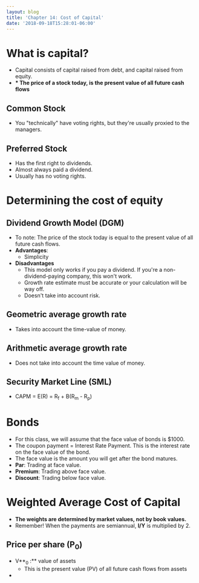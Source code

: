 ```yaml
---
layout: blog
title: 'Chapter 14: Cost of Capital'
date: '2018-09-18T15:28:01-06:00'
---
```

# What is capital?

* Capital consists of capital raised from debt, and capital raised from equity.
* **\* The price of a stock today, is the present value of all future cash flows**

## Common Stock

* You "technically" have voting rights, but they're usually proxied to the managers.

## Preferred Stock

* Has the first right to dividends.
* Almost always paid a dividend.
* Usually has no voting rights.

# Determining the cost of equity

## Dividend Growth Model (DGM)

* To note: The price of the stock today is equal to the present value of all future cash flows.
* **Advantages**:
  * Simplicity
* **Disadvantages**
  * This model only works if you pay a dividend. If you're a non-dividend-paying company, this won't work. 
  * Growth rate estimate must be accurate or your calculation will be way off.
  * Doesn't take into account risk.

## Geometric average growth rate

* Takes into account the time-value of money.

## Arithmetic average growth rate

* Does not take into account the time value of money.

## Security Market Line (SML)

* CAPM = E(R) = R<sub>f</sub> + B(R<sub>m</sub> - R<sub>p</sub>)

# Bonds

* For this class, we will assume that the face value of bonds is $1000.
* The coupon payment = Interest Rate Payment. This is the interest rate on the face value of the bond.
* The face value is the amount you will get after the bond matures.
* **Par**: Trading at face value.
* **Premium**: Trading above face value.
* **Discount**: Trading below face value.

# Weighted Average Cost of Capital

* **The weights are determined by market values, not by book values.**
* Remember! When the payments are semiannual, **I/Y** is multiplied by 2.

## Price per share (P<sub>0</sub>)

* V**<sub>0</sub> :** value of assets
  * This is the present value (PV) of all future cash flows from assets
*
